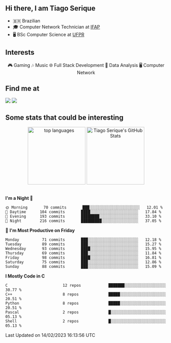 
<h2> Hi there, I am Tiago Serique</h2>

<div>
	<ul>
		<li>🇧🇷 Brazilian</li>
		<li>🎓 Computer Network Technician at <a href="https://www.ifap.edu.br/">IFAP</a></li>
		<li>🖥️ BSc Computer Science at <a href="https://www.ufpr.br/portalufpr/">UFPR</a></li>
	</ul>
</div>


<h2>Interests</h2>

<div align="center">
	🎮 Gaming 🎶 Music 🌐 Full Stack Development 🎲 Data Analysis 🖥️ Computer Network
</div>

<h2>Find me at</h2>

<div>
	<a href="https://www.linkedin.com/in/tiago-serique"><img src="https://img.shields.io/badge/LinkedIn-0077B5?style=for-the-badge&logo=linkedin&logoColor=white"></a>
	<a href="https://www.instagram.com/tiago.serique/"><img src="https://img.shields.io/badge/Instagram-E4405F?style=for-the-badge&logo=instagram&logoColor=white"></a>
</div>

<h2>Some stats that could be interesting</h2>

<div align="center">
	<img height="180em" src="https://tiagoserique.vercel.app/api/top-langs/?layout=compact&theme=tokyonight&username=tiagoserique&langs_count=10&hide=makefile&exclude_repo=vim-mods" alt="top languages">
	<img height="180em" src="https://tiagoserique.vercel.app/api?username=tiagoserique&count_private=true&show_icons=true&theme=tokyonight&include_all_commits=true" alt="Tiago Serique's GitHub Stats">
</div> 

<br>

<!--START_SECTION:waka-->
**I'm a Night 🦉** 

```text
🌞 Morning       70 commits       ███░░░░░░░░░░░░░░░░░░░░░░   12.01 % 
🌆 Daytime      104 commits       ████░░░░░░░░░░░░░░░░░░░░░   17.84 % 
🌃 Evening      193 commits       ████████░░░░░░░░░░░░░░░░░   33.10 % 
🌙 Night        216 commits       █████████░░░░░░░░░░░░░░░░   37.05 % 

```
📅 **I'm Most Productive on Friday** 

```text
Monday          71 commits       ███░░░░░░░░░░░░░░░░░░░░░░   12.18 % 
Tuesday         89 commits       ███░░░░░░░░░░░░░░░░░░░░░░   15.27 % 
Wednesday       93 commits       ████░░░░░░░░░░░░░░░░░░░░░   15.95 % 
Thursday        69 commits       ███░░░░░░░░░░░░░░░░░░░░░░   11.84 % 
Friday          98 commits       ████░░░░░░░░░░░░░░░░░░░░░   16.81 % 
Saturday        75 commits       ███░░░░░░░░░░░░░░░░░░░░░░   12.86 % 
Sunday          88 commits       ███░░░░░░░░░░░░░░░░░░░░░░   15.09 % 

```


**I Mostly Code in C** 

```text
C                        12 repos            ███████░░░░░░░░░░░░░░░░░░   30.77 % 
C++                      8 repos             █████░░░░░░░░░░░░░░░░░░░░   20.51 % 
Python                   8 repos             █████░░░░░░░░░░░░░░░░░░░░   20.51 % 
Pascal                   2 repos             █░░░░░░░░░░░░░░░░░░░░░░░░   05.13 % 
Shell                    2 repos             █░░░░░░░░░░░░░░░░░░░░░░░░   05.13 % 

```



 Last Updated on 14/02/2023 16:13:56 UTC
<!--END_SECTION:waka-->
